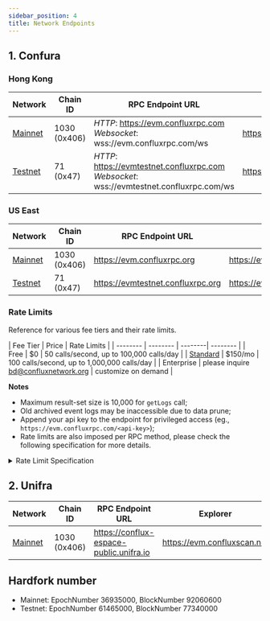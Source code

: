 ```yaml
---
sidebar_position: 4
title: Network Endpoints
---
```


## 1. Confura

### Hong Kong

Network  | Chain ID                | RPC Endpoint URL | Explorer 
-------- | ----------------------- | ------------ |------------ 
[Mainnet](#mainnet) | 1030 (0x406) | *HTTP*: <https://evm.confluxrpc.com> <br/> *Websocket*: wss://evm.confluxrpc.com/ws | <https://evm.confluxscan.net>
[Testnet](#testnet) | 71 (0x47) | *HTTP*: <https://evmtestnet.confluxrpc.com> <br/> *Websocket*: wss://evmtestnet.confluxrpc.com/ws | <https://evmtestnet.confluxscan.net>

### US East

Network  | Chain ID                | RPC Endpoint URL | Explorer 
-------- | ----------------------- | ------------ |------------ 
[Mainnet](#mainnet) | 1030 (0x406) | <https://evm.confluxrpc.org> | <https://evm.confluxscan.io> 
[Testnet](#testnet) | 71 (0x47) | <https://evmtestnet.confluxrpc.org> | <https://evmtestnet.confluxscan.io> 

### Rate Limits

Reference for various fee tiers and their rate limits.

| Fee Tier | Price | Rate Limits | 
| -------- | -------- | --------| -------- |
| Free | $0 | 50 calls/second, up to  100,000 calls/day |
| [Standard](https://confluxhub.io/payment/consumer/app/subscription/0x33A9451ee070d750a077C93f71D2cFcD0180Fa7D) | $150/mo | 100 calls/second, up to 1,000,000 calls/day |
| Enterprise | please inquire bd@confluxnetwork.org | customize on demand |

**Notes** 
- Maximum result-set size is 10,000 for `getLogs` call;
- Old archived event logs may be inaccessible due to data prune;
- Append your api key to the endpoint for privileged access (eg., `https://evm.confluxrpc.com/<api-key>`);
- Rate limits are also imposed per RPC method, please check the following specification for more details.

<details>
<summary>Rate Limit Specification</summary>

| RPC Method | Free tier | Standard Tier | Comment |
| -------- | -------- | --------| -------- |
| all | QPS < 50; <br/> daily total < 100k | QPS < 100; <br/> daily total < 1million | overall RPC requests |
| eth_getLogs | QPS < 5 | QPS < 20 | - |
| eth_call | QPS < 5 | QPS < 50 | - |
| eth_getBlockBy* | QPS < 5 | QPS < 20 | includes: <br/> `eth_getBlockByHash`, <br/>`eth_getBlockByNumber` |
| eth_getTransaction* | QPS < 5 | QPS < 20 | includes: <br/> `eth_getTransactionByHash`, <br/> `eth_getTransactionReceipt` |
| debug RPC | not supported | QPS < 20 | includes: <br/> `parity_getBlockReceipts` etc. |
| trace RPC | not supported | QPS < 20 | includes: <br/> `trace_block`, `trace_filter`, `trace_transaction` |
| filter API | not supported | supported | includes: <br/> `eth_newFilter`, `eth_getFilterChanges` etc. |

</details>

## 2. Unifra

Network  | Chain ID                | RPC Endpoint URL | Explorer 
-------- | ----------------------- | ------------ |------------ 
[Mainnet](#mainnet) | 1030 (0x406) | <https://conflux-espace-public.unifra.io> | <https://evm.confluxscan.net> 


## Hardfork number

* Mainnet: EpochNumber 36935000, BlockNumber 92060600
* Testnet: EpochNumber 61465000, BlockNumber 77340000
